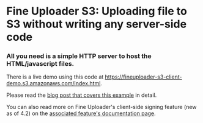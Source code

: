 # Fine Uploader S3: Uploading file to S3 without writing any server-side code

### All you need is a simple HTTP server to host the HTML/javascript files.

There is a live demo using this code at https://fineuploader-s3-client-demo.s3.amazonaws.com/index.html.

Please read the [blog post that covers this example][1] in detail.

You can also read more on Fine Uploader's client-side signing feature (new as of 4.2) on the [associated feature's
documentation page][2].

[1]: https://blog.fineuploader.com/uploads-without-any-server-code-3d7219167591
[2]: http://docs.fineuploader.com/features/no-server-uploads.html
